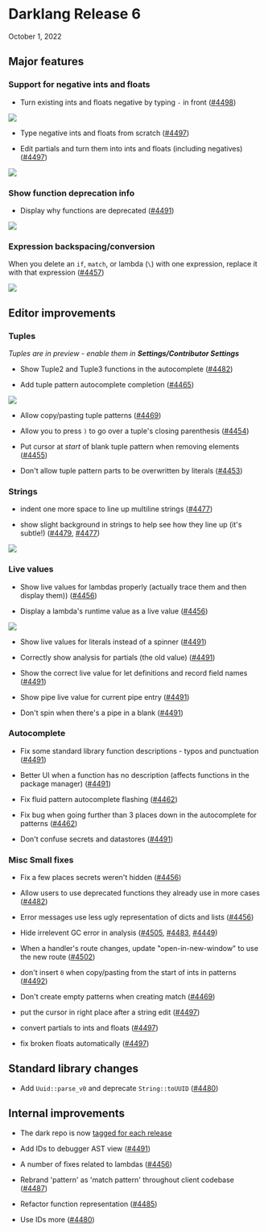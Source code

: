 # Darklang Release 6

October 1, 2022

## Major features

### Support for negative ints and floats

- Turn existing ints and floats negative by typing `-` in front
  ([#4498](https://github.com/darklang/dark/pull/4498))

![](https://user-images.githubusercontent.com/181762/192357264-7ae39197-3ec8-4516-9f43-930817b80b99.gif)

- Type negative ints and floats from scratch
  ([#4497](https://github.com/darklang/dark/pull/4497))

- Edit partials and turn them into ints and floats (including negatives)
  ([#4497](https://github.com/darklang/dark/pull/4497))

![](https://user-images.githubusercontent.com/181762/192331575-d4affbb3-127c-46c0-8e88-7a74c2e877db.gif)

### Show function deprecation info

- Display why functions are deprecated
  ([#4491](https://github.com/darklang/dark/pull/4491))

![](https://user-images.githubusercontent.com/181762/191844123-3c57f9a7-5240-4b84-8691-c91e7b8aee13.png)

### Expression backspacing/conversion

When you delete an `if`, `match`, or lambda (`\`) with one expression, replace
it with that expression ([#4457](https://github.com/darklang/dark/pull/4457))

![](https://user-images.githubusercontent.com/181762/188941656-b0a584be-d115-41cc-a956-28b79646fa89.gif)

## Editor improvements

### Tuples

_Tuples are in preview - enable them in **Settings/Contributor Settings**_

- Show Tuple2 and Tuple3 functions in the autocomplete
  ([#4482](https://github.com/darklang/dark/pull/4482))

- Add tuple pattern autocomplete completion
  ([#4465](https://github.com/darklang/dark/pull/4465))

![](https://user-images.githubusercontent.com/906686/189388902-82bf765f-a9f4-4629-9fda-8f99918d259c.gif)

- Allow copy/pasting tuple patterns
  ([#4469](https://github.com/darklang/dark/pull/4469))

- Allow you to press `)` to go over a tuple's closing parenthesis
  ([#4454](https://github.com/darklang/dark/pull/4454))

- Put cursor at _start_ of blank tuple pattern when removing elements
  ([#4455](https://github.com/darklang/dark/pull/4455))

- Don't allow tuple pattern parts to be overwritten by literals
  ([#4453](https://github.com/darklang/dark/pull/4453))

### Strings

- indent one more space to line up multiline strings
  ([#4477](https://github.com/darklang/dark/pull/4477))

- show slight background in strings to help see how they line up (it's subtle!)
  ([#4479](https://github.com/darklang/dark/pull/4479),
  [#4477](https://github.com/darklang/dark/pull/4477))

![](https://user-images.githubusercontent.com/181762/190904975-276ea41d-5880-460f-b68f-fedc70b1a0e1.png)

### Live values

- Show live values for lambdas properly (actually trace them and then display
  them)) ([#4456](https://github.com/darklang/dark/pull/4456))

- Display a lambda's runtime value as a live value
  ([#4456](https://github.com/darklang/dark/pull/4456))

![](https://user-images.githubusercontent.com/181762/188888447-62103469-5f6b-4eec-a4d3-fcc8f0fd9764.png)

- Show live values for literals instead of a spinner
  ([#4491](https://github.com/darklang/dark/pull/4491))

- Correctly show analysis for partials (the old value)
  ([#4491](https://github.com/darklang/dark/pull/4491))

- Show the correct live value for let definitions and record field names
  ([#4491](https://github.com/darklang/dark/pull/4491))

- Show pipe live value for current pipe entry
  ([#4491](https://github.com/darklang/dark/pull/4491))

- Don't spin when there's a pipe in a blank
  ([#4491](https://github.com/darklang/dark/pull/4491))

### Autocomplete

- Fix some standard library function descriptions - typos and punctuation
  ([#4491](https://github.com/darklang/dark/pull/4491))

- Better UI when a function has no description (affects functions in the package
  manager) ([#4491](https://github.com/darklang/dark/pull/4491))

- Fix fluid pattern autocomplete flashing
  ([#4462](https://github.com/darklang/dark/pull/4462))

- Fix bug when going further than 3 places down in the autocomplete for patterns
  ([#4462](https://github.com/darklang/dark/pull/4462))

- Don't confuse secrets and datastores
  ([#4491](https://github.com/darklang/dark/pull/4491))

### Misc Small fixes

- Fix a few places secrets weren't hidden
  ([#4456](https://github.com/darklang/dark/pull/4456))

- Allow users to use deprecated functions they already use in more cases
  ([#4482](https://github.com/darklang/dark/pull/4482))

- Error messages use less ugly representation of dicts and lists
  ([#4456](https://github.com/darklang/dark/pull/4456))

- Hide irrelevent GC error in analysis
  ([#4505](https://github.com/darklang/dark/pull/4505),
  [#4483](https://github.com/darklang/dark/pull/4483),
  [#4449](https://github.com/darklang/dark/pull/4449))

- When a handler's route changes, update "open-in-new-window" to use the new
  route ([#4502](https://github.com/darklang/dark/pull/4502))

- don't insert `0` when copy/pasting from the start of ints in patterns
  ([#4492](https://github.com/darklang/dark/pull/4492))

- Don't create empty patterns when creating match
  ([#4469](https://github.com/darklang/dark/pull/4469))

- put the cursor in right place after a string edit
  ([#4497](https://github.com/darklang/dark/pull/4497))

- convert partials to ints and floats
  ([#4497](https://github.com/darklang/dark/pull/4497))

- fix broken floats automatically
  ([#4497](https://github.com/darklang/dark/pull/4497))

## Standard library changes

- Add `Uuid::parse_v0` and deprecate `String::toUUID`
  ([#4480](https://github.com/darklang/dark/pull/4480))

## Internal improvements

- The dark repo is now
  [tagged for each release](https://github.com/darklang/dark/tags)

- Add IDs to debugger AST view
  ([#4491](https://github.com/darklang/dark/pull/4491))

- A number of fixes related to lambdas
  ([#4456](https://github.com/darklang/dark/pull/4456))

- Rebrand 'pattern' as 'match pattern' throughout client codebase
  ([#4487](https://github.com/darklang/dark/pull/4487))

- Refactor function representation
  ([#4485](https://github.com/darklang/dark/pull/4485))

- Use IDs more ([#4480](https://github.com/darklang/dark/pull/4480))
